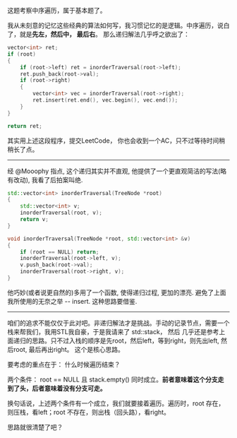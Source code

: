 这题考察中序遍历，属于基本题了。

我从未刻意的记忆这些经典的算法如何写，我习惯记忆的是逻辑。中序遍历，说白了，就是**先左，然后中， 最后右**。
那么递归解法几乎呼之欲出了：

```cpp
vector<int> ret;
if (root)
{
    if (root->left) ret = inorderTraversal(root->left);
    ret.push_back(root->val);
    if (root->right)
    {
        vector<int> vec = inorderTraversal(root->right);
        ret.insert(ret.end(), vec.begin(), vec.end());
    }
}

return ret;
```

其实用上述这段程序，提交LeetCode， 你也会收到一个AC，只不过等待时间稍稍长了点。

-----

经 @Mooophy 指点, 这个递归其实并不直观, 他提供了一个更直观简洁的写法(略有改动), 我看了后拍案叫绝.
```cpp
std::vector<int> inorderTraversal(TreeNode *root)
{
    std::vector<int> v;
    inorderTraversal(root, v);
    return v;
}

void inorderTraversal(TreeNode *root, std::vector<int> &v)
{
    if (root == NULL) return;
    inorderTraversal(root->left, v);
    v.push_back(root->val);
    inorderTraversal(root->right, v);
}
```
他巧妙(或者说更自然的)多用了一个函数, 使得递归过程, 更加的漂亮. 避免了上面我所使用的无奈之举 -- insert. 这种思路要借鉴.

-----

咱们的追求不能仅仅于此对吧。非递归解法才是挑战。手动的记录节点，需要一个栈来帮我们，我用STL我自豪，于是我请来了 std::stack， 然后
几乎还是参考上面递归的思路。只不过入栈的顺序是先root，然后left，等到right，则先出left, 然后root, 最后再出right。 这个是核心思路。

要考虑的重点在于： 什么时候遍历结束？

两个条件： root == NULL 且 stack.empty() 同时成立。**前者意味着这个分支走到了头，后者意味着没有分支可走。**

换句话说，上述两个条件有一个成立，我们就要接着遍历。遍历时，root 存在，则压栈，看left；root 不存在，则出栈（回头路），看right。

思路就很清楚了吧？

